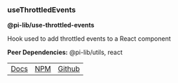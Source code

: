 ### useThrottledEvents

**@pi-lib/use-throttled-events**

Hook used to add throttled events to a React component

**Peer Dependencies:** @pi-lib/utils, react

<table>
  <tbody>
    <tr>
      <td><a href="https://pi.lance-taylor.com/?path=/docs/utils-hooks-usethrottledevents--docs" target="_blank">Docs</a></td>
      <td><a href="https://www.npmjs.com/package/@pi-lib/use-throttled-events?activeTab=readme" target="_blank">NPM</a></td>
      <td><a href="https://github.com/lancerael/pi/tree/main/src/packages/hooks/usethrottledEvents" target="_blank">Github</a></td>
    </tr>
  </tbody>
</table>
